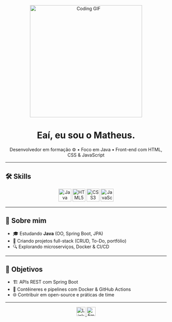 <p align="center">
  <img src="https://media.giphy.com/media/v1.Y2lkPWVjZjA1ZTQ3M29wdWNvOHlraWx4Y2dveHIyNmYxN3g5dWN3aTdnb2Nvb2hwdjhpMSZlcD12MV9naWZzX3NlYXJjaCZjdD1n/utLAblyJ8K2Dm/giphy.gif" alt="Coding GIF" width="350"/>
</p>

<h1 align="center">Eaí, eu sou o Matheus.</h1>

<p align="center">
  Desenvolvedor em formação ⚙️ • Foco em Java • Front-end com HTML, CSS & JavaScript
</p>

---

## 🛠️ Skills

<p align="center">
  <img src="https://cdn.jsdelivr.net/gh/devicons/devicon/icons/java/java-original.svg" alt="Java" width="40" height="40"/>
  <img src="https://cdn.jsdelivr.net/gh/devicons/devicon/icons/html5/html5-original.svg" alt="HTML5" width="40" height="40"/>
  <img src="https://cdn.jsdelivr.net/gh/devicons/devicon/icons/css3/css3-original.svg" alt="CSS3" width="40" height="40"/>
  <img src="https://cdn.jsdelivr.net/gh/devicons/devicon/icons/javascript/javascript-original.svg" alt="JavaScript" width="40" height="40"/>
</p>

---

## 🚀 Sobre mim

- 🎓 Estudando **Java** (OO, Spring Boot, JPA)  
- 🌱 Criando projetos full-stack (CRUD, To-Do, portfólio)  
- 🔍 Explorando microserviços, Docker & CI/CD  

---

## 🎯 Objetivos

- 🏗️ APIs REST com Spring Boot  
- 🤖 Contêineres e pipelines com Docker & GitHub Actions  
- 🌐 Contribuir em open-source e práticas de time  

---

<p align="center">
  <a href="https://www.linkedin.com/in/matheus-barranjard/">
    <img src="https://img.shields.io/badge/LinkedIn-0A66C2?style=flat&logo=linkedin&logoColor=white" alt="LinkedIn" height="28"/>
  </a>
  <a href="mailto:Barranjardm@gmail.com">
    <img src="https://img.shields.io/badge/Email-D14836?style=flat&logo=gmail&logoColor=white" alt="Email" height="28"/>
  </a>
</p>
